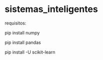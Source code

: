 # sistemas_inteligentes

requisitos:

pip install numpy

pip install pandas

pip install -U scikit-learn
